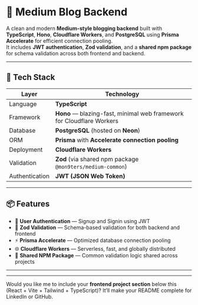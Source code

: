 # 📝 Medium Blog Backend

A clean and modern **Medium-style blogging backend** built with **TypeScript**, **Hono**, **Cloudflare Workers**, and **PostgreSQL** using **Prisma Accelerate** for efficient connection pooling.  
It includes **JWT authentication**, **Zod validation**, and a **shared npm package** for schema validation across both frontend and backend.

---

## 🚀 Tech Stack

| Layer | Technology |
|-------|-------------|
| Language | **TypeScript** |
| Framework | **Hono** — blazing-fast, minimal web framework for Cloudflare Workers |
| Database | **PostgreSQL** (hosted on **Neon**) |
| ORM | **Prisma** with **Accelerate connection pooling** |
| Deployment | **Cloudflare Workers** |
| Validation | **Zod** (via shared npm package `@mon9ters/medium-common`) |
| Authentication | **JWT (JSON Web Token)** |

---

## 📦 Features

- 🔐 **User Authentication** — Signup and Signin using JWT  
- 🧠 **Zod Validation** — Schema-based validation for both backend and frontend  
- ⚡ **Prisma Accelerate** — Optimized database connection pooling  
- 🌐 **Cloudflare Workers** — Serverless, fast, and globally distributed  
- 🧩 **Shared NPM Package** — Common validation logic shared across projects  

---


---

Would you like me to include your **frontend project section** below this (React + Vite + Tailwind + TypeScript)? It’ll make your README complete for LinkedIn or GitHub.


